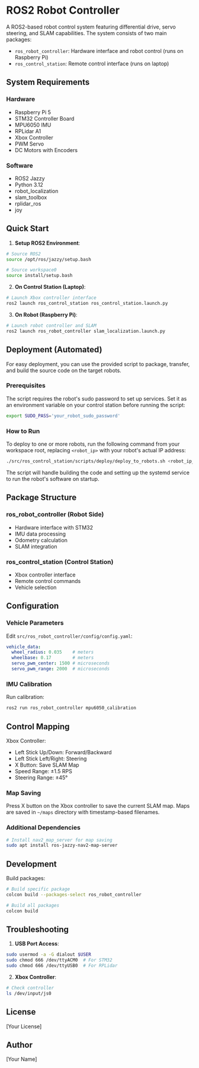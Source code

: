 # ROS2 Robot Controller

A ROS2-based robot control system featuring differential drive, servo steering, and SLAM capabilities. The system consists of two main packages:
- `ros_robot_controller`: Hardware interface and robot control (runs on Raspberry Pi)
- `ros_control_station`: Remote control interface (runs on laptop)

## System Requirements

### Hardware
- Raspberry Pi 5
- STM32 Controller Board
- MPU6050 IMU
- RPLidar A1
- Xbox Controller
- PWM Servo
- DC Motors with Encoders

### Software
- ROS2 Jazzy
- Python 3.12
- robot_localization
- slam_toolbox
- rplidar_ros
- joy

## Quick Start

1. **Setup ROS2 Environment**:
```bash
# Source ROS2
source /opt/ros/jazzy/setup.bash

# Source workspace0
source install/setup.bash
```

2. **On Control Station (Laptop)**:
```bash
# Launch Xbox controller interface
ros2 launch ros_control_station ros_control_station.launch.py
```

3. **On Robot (Raspberry Pi)**:
```bash
# Launch robot controller and SLAM
ros2 launch ros_robot_controller slam_localization.launch.py
```

## Deployment (Automated)

For easy deployment, you can use the provided script to package, transfer, and build the source code on the target robots.

### Prerequisites
The script requires the robot's sudo password to set up services. Set it as an environment variable on your control station before running the script:
```bash
export SUDO_PASS='your_robot_sudo_password'
```

### How to Run
To deploy to one or more robots, run the following command from your workspace root, replacing `<robot_ip>` with your robot's actual IP address:
```bash
./src/ros_control_station/scripts/deploy/deploy_to_robots.sh <robot_ip_1> [robot_ip_2] ...
```
The script will handle building the code and setting up the systemd service to run the robot's software on startup.

## Package Structure

### ros_robot_controller (Robot Side)
- Hardware interface with STM32
- IMU data processing
- Odometry calculation
- SLAM integration

### ros_control_station (Control Station)
- Xbox controller interface
- Remote control commands
- Vehicle selection

## Configuration

### Vehicle Parameters
Edit `src/ros_robot_controller/config/config.yaml`:
```yaml
vehicle_data:
  wheel_radius: 0.035    # meters
  wheelbase: 0.17        # meters
  servo_pwm_center: 1500 # microseconds
  servo_pwm_range: 2000  # microseconds
```

### IMU Calibration
Run calibration:
```bash
ros2 run ros_robot_controller mpu6050_calibration
```

## Control Mapping

Xbox Controller:
- Left Stick Up/Down: Forward/Backward
- Left Stick Left/Right: Steering
- X Button: Save SLAM Map
- Speed Range: ±1.5 RPS
- Steering Range: ±45°

### Map Saving
Press X button on the Xbox controller to save the current SLAM map. Maps are saved in `~/maps` directory with timestamp-based filenames.

### Additional Dependencies
```bash
# Install nav2_map_server for map saving
sudo apt install ros-jazzy-nav2-map-server
```

## Development

Build packages:
```bash
# Build specific package
colcon build --packages-select ros_robot_controller

# Build all packages
colcon build
```

## Troubleshooting

1. **USB Port Access**:
```bash
sudo usermod -a -G dialout $USER
sudo chmod 666 /dev/ttyACM0  # For STM32
sudo chmod 666 /dev/ttyUSB0  # For RPLidar
```

2. **Xbox Controller**:
```bash
# Check controller
ls /dev/input/js0
```

## License
[Your License]

## Author
[Your Name]
```

